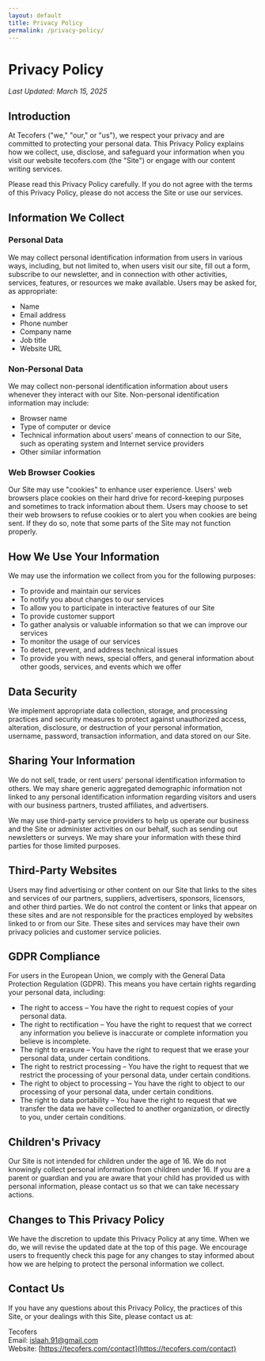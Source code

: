 ```yaml
---
layout: default
title: Privacy Policy
permalink: /privacy-policy/
---
```


# Privacy Policy

*Last Updated: March 15, 2025*

## Introduction

At Tecofers ("we," "our," or "us"), we respect your privacy and are committed to protecting your personal data. This Privacy Policy explains how we collect, use, disclose, and safeguard your information when you visit our website tecofers.com (the "Site") or engage with our content writing services.

Please read this Privacy Policy carefully. If you do not agree with the terms of this Privacy Policy, please do not access the Site or use our services.

## Information We Collect

### Personal Data

We may collect personal identification information from users in various ways, including, but not limited to, when users visit our site, fill out a form, subscribe to our newsletter, and in connection with other activities, services, features, or resources we make available. Users may be asked for, as appropriate:

- Name
- Email address
- Phone number
- Company name
- Job title
- Website URL

### Non-Personal Data

We may collect non-personal identification information about users whenever they interact with our Site. Non-personal identification information may include:

- Browser name
- Type of computer or device
- Technical information about users' means of connection to our Site, such as operating system and Internet service providers
- Other similar information

### Web Browser Cookies

Our Site may use "cookies" to enhance user experience. Users' web browsers place cookies on their hard drive for record-keeping purposes and sometimes to track information about them. Users may choose to set their web browsers to refuse cookies or to alert you when cookies are being sent. If they do so, note that some parts of the Site may not function properly.

## How We Use Your Information

We may use the information we collect from you for the following purposes:

- To provide and maintain our services
- To notify you about changes to our services
- To allow you to participate in interactive features of our Site
- To provide customer support
- To gather analysis or valuable information so that we can improve our services
- To monitor the usage of our services
- To detect, prevent, and address technical issues
- To provide you with news, special offers, and general information about other goods, services, and events which we offer

## Data Security

We implement appropriate data collection, storage, and processing practices and security measures to protect against unauthorized access, alteration, disclosure, or destruction of your personal information, username, password, transaction information, and data stored on our Site.

## Sharing Your Information

We do not sell, trade, or rent users' personal identification information to others. We may share generic aggregated demographic information not linked to any personal identification information regarding visitors and users with our business partners, trusted affiliates, and advertisers.

We may use third-party service providers to help us operate our business and the Site or administer activities on our behalf, such as sending out newsletters or surveys. We may share your information with these third parties for those limited purposes.

## Third-Party Websites

Users may find advertising or other content on our Site that links to the sites and services of our partners, suppliers, advertisers, sponsors, licensors, and other third parties. We do not control the content or links that appear on these sites and are not responsible for the practices employed by websites linked to or from our Site. These sites and services may have their own privacy policies and customer service policies.

## GDPR Compliance

For users in the European Union, we comply with the General Data Protection Regulation (GDPR). This means you have certain rights regarding your personal data, including:

- The right to access – You have the right to request copies of your personal data.
- The right to rectification – You have the right to request that we correct any information you believe is inaccurate or complete information you believe is incomplete.
- The right to erasure – You have the right to request that we erase your personal data, under certain conditions.
- The right to restrict processing – You have the right to request that we restrict the processing of your personal data, under certain conditions.
- The right to object to processing – You have the right to object to our processing of your personal data, under certain conditions.
- The right to data portability – You have the right to request that we transfer the data we have collected to another organization, or directly to you, under certain conditions.

## Children's Privacy

Our Site is not intended for children under the age of 16. We do not knowingly collect personal information from children under 16. If you are a parent or guardian and you are aware that your child has provided us with personal information, please contact us so that we can take necessary actions.

## Changes to This Privacy Policy

We have the discretion to update this Privacy Policy at any time. When we do, we will revise the updated date at the top of this page. We encourage users to frequently check this page for any changes to stay informed about how we are helping to protect the personal information we collect.

## Contact Us

If you have any questions about this Privacy Policy, the practices of this Site, or your dealings with this Site, please contact us at:

Tecofers  
Email: [islaah.91@gmail.com](mailto:islaah.91@gmail.com)  
Website: [https://tecofers.com/contact](https://tecofers.com/contact)